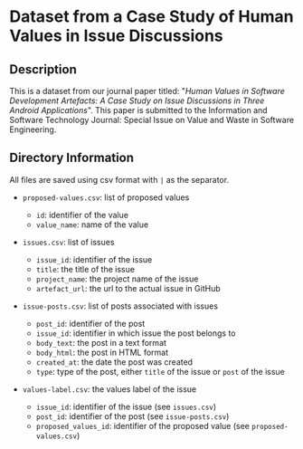 # Dataset from a Case Study of Human Values in Issue Discussions

## Description

This is a dataset from our journal paper titled: "_*Human Values in Software Development Artefacts: A Case Study on Issue Discussions in Three Android Applications*_". This paper is submitted to the Information and Software Technology Journal: Special Issue on Value and Waste in Software Engineering. 

## Directory Information

All files are saved using csv format with `|` as the separator.

- `proposed-values.csv`: list of proposed values
	
	- `id`: identifier of the value
	- `value_name`: name of the value

- `issues.csv`: list of issues

	- `issue_id`: identifier of the issue
	- `title`: the title of the issue
	- `project_name`: the project name of the issue
	- `artefact_url`: the url to the actual issue in GitHub

- `issue-posts.csv`: list of posts associated with issues

	- `post_id`: identifier of the post
	- `issue_id`: identifier in which issue the post belongs to
	- `body_text`: the post in a text format
	- `body_html`: the post in HTML format
	- `created_at`: the date the post was created
	- `type`: type of the post, either `title` of the issue or `post` of the issue

- `values-label.csv`: the values label of the issue

	- `issue_id`: identifier of the issue (see `issues.csv`)
	- `post_id`: identifier of the post (see `issue-posts.csv`)
	- `proposed_values_id`: identifier of the proposed value (see `proposed-values.csv`)